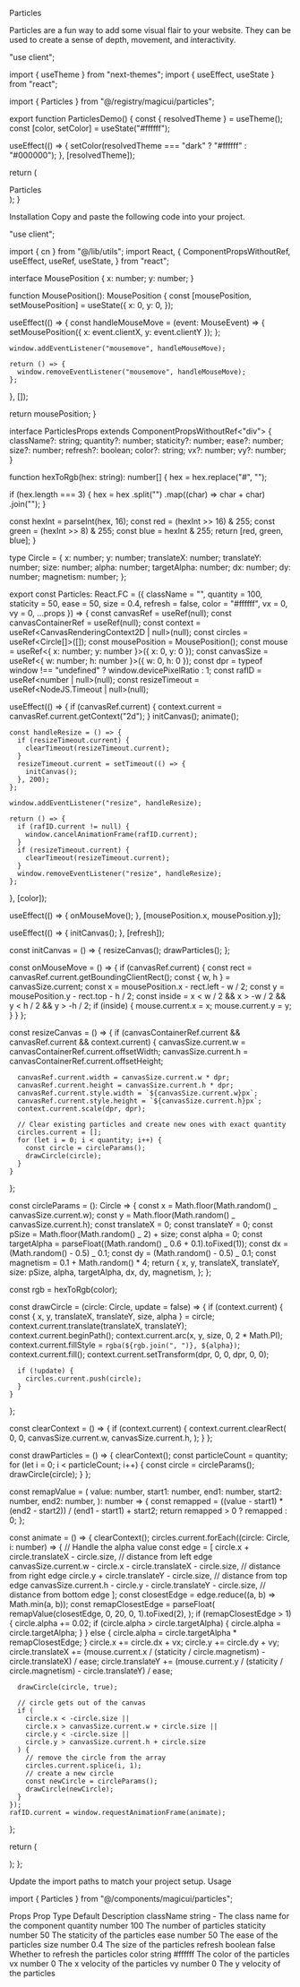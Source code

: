 Particles

Particles are a fun way to add some visual flair to your website. They can be used to create a sense of depth, movement, and interactivity.

"use client";

import { useTheme } from "next-themes";
import { useEffect, useState } from "react";

import { Particles } from "@/registry/magicui/particles";

export function ParticlesDemo() {
const { resolvedTheme } = useTheme();
const [color, setColor] = useState("#ffffff");

useEffect(() => {
setColor(resolvedTheme === "dark" ? "#ffffff" : "#000000");
}, [resolvedTheme]);

return (
<div className="relative flex h-[500px] w-full flex-col items-center justify-center overflow-hidden rounded-lg border bg-background">
<span className="pointer-events-none z-10 whitespace-pre-wrap text-center text-8xl font-semibold leading-none">
Particles
</span>
<Particles
        className="absolute inset-0 z-0"
        quantity={100}
        ease={80}
        color={color}
        refresh
      />
</div>
);
}

Installation
Copy and paste the following code into your project.

"use client";

import { cn } from "@/lib/utils";
import React, {
ComponentPropsWithoutRef,
useEffect,
useRef,
useState,
} from "react";

interface MousePosition {
x: number;
y: number;
}

function MousePosition(): MousePosition {
const [mousePosition, setMousePosition] = useState<MousePosition>({
x: 0,
y: 0,
});

useEffect(() => {
const handleMouseMove = (event: MouseEvent) => {
setMousePosition({ x: event.clientX, y: event.clientY });
};

    window.addEventListener("mousemove", handleMouseMove);

    return () => {
      window.removeEventListener("mousemove", handleMouseMove);
    };

}, []);

return mousePosition;
}

interface ParticlesProps extends ComponentPropsWithoutRef<"div"> {
className?: string;
quantity?: number;
staticity?: number;
ease?: number;
size?: number;
refresh?: boolean;
color?: string;
vx?: number;
vy?: number;
}

function hexToRgb(hex: string): number[] {
hex = hex.replace("#", "");

if (hex.length === 3) {
hex = hex
.split("")
.map((char) => char + char)
.join("");
}

const hexInt = parseInt(hex, 16);
const red = (hexInt >> 16) & 255;
const green = (hexInt >> 8) & 255;
const blue = hexInt & 255;
return [red, green, blue];
}

type Circle = {
x: number;
y: number;
translateX: number;
translateY: number;
size: number;
alpha: number;
targetAlpha: number;
dx: number;
dy: number;
magnetism: number;
};

export const Particles: React.FC<ParticlesProps> = ({
className = "",
quantity = 100,
staticity = 50,
ease = 50,
size = 0.4,
refresh = false,
color = "#ffffff",
vx = 0,
vy = 0,
...props
}) => {
const canvasRef = useRef<HTMLCanvasElement>(null);
const canvasContainerRef = useRef<HTMLDivElement>(null);
const context = useRef<CanvasRenderingContext2D | null>(null);
const circles = useRef<Circle[]>([]);
const mousePosition = MousePosition();
const mouse = useRef<{ x: number; y: number }>({ x: 0, y: 0 });
const canvasSize = useRef<{ w: number; h: number }>({ w: 0, h: 0 });
const dpr = typeof window !== "undefined" ? window.devicePixelRatio : 1;
const rafID = useRef<number | null>(null);
const resizeTimeout = useRef<NodeJS.Timeout | null>(null);

useEffect(() => {
if (canvasRef.current) {
context.current = canvasRef.current.getContext("2d");
}
initCanvas();
animate();

    const handleResize = () => {
      if (resizeTimeout.current) {
        clearTimeout(resizeTimeout.current);
      }
      resizeTimeout.current = setTimeout(() => {
        initCanvas();
      }, 200);
    };

    window.addEventListener("resize", handleResize);

    return () => {
      if (rafID.current != null) {
        window.cancelAnimationFrame(rafID.current);
      }
      if (resizeTimeout.current) {
        clearTimeout(resizeTimeout.current);
      }
      window.removeEventListener("resize", handleResize);
    };

}, [color]);

useEffect(() => {
onMouseMove();
}, [mousePosition.x, mousePosition.y]);

useEffect(() => {
initCanvas();
}, [refresh]);

const initCanvas = () => {
resizeCanvas();
drawParticles();
};

const onMouseMove = () => {
if (canvasRef.current) {
const rect = canvasRef.current.getBoundingClientRect();
const { w, h } = canvasSize.current;
const x = mousePosition.x - rect.left - w / 2;
const y = mousePosition.y - rect.top - h / 2;
const inside = x < w / 2 && x > -w / 2 && y < h / 2 && y > -h / 2;
if (inside) {
mouse.current.x = x;
mouse.current.y = y;
}
}
};

const resizeCanvas = () => {
if (canvasContainerRef.current && canvasRef.current && context.current) {
canvasSize.current.w = canvasContainerRef.current.offsetWidth;
canvasSize.current.h = canvasContainerRef.current.offsetHeight;

      canvasRef.current.width = canvasSize.current.w * dpr;
      canvasRef.current.height = canvasSize.current.h * dpr;
      canvasRef.current.style.width = `${canvasSize.current.w}px`;
      canvasRef.current.style.height = `${canvasSize.current.h}px`;
      context.current.scale(dpr, dpr);

      // Clear existing particles and create new ones with exact quantity
      circles.current = [];
      for (let i = 0; i < quantity; i++) {
        const circle = circleParams();
        drawCircle(circle);
      }
    }

};

const circleParams = (): Circle => {
const x = Math.floor(Math.random() _ canvasSize.current.w);
const y = Math.floor(Math.random() _ canvasSize.current.h);
const translateX = 0;
const translateY = 0;
const pSize = Math.floor(Math.random() _ 2) + size;
const alpha = 0;
const targetAlpha = parseFloat((Math.random() _ 0.6 + 0.1).toFixed(1));
const dx = (Math.random() - 0.5) _ 0.1;
const dy = (Math.random() - 0.5) _ 0.1;
const magnetism = 0.1 + Math.random() \* 4;
return {
x,
y,
translateX,
translateY,
size: pSize,
alpha,
targetAlpha,
dx,
dy,
magnetism,
};
};

const rgb = hexToRgb(color);

const drawCircle = (circle: Circle, update = false) => {
if (context.current) {
const { x, y, translateX, translateY, size, alpha } = circle;
context.current.translate(translateX, translateY);
context.current.beginPath();
context.current.arc(x, y, size, 0, 2 \* Math.PI);
context.current.fillStyle = `rgba(${rgb.join(", ")}, ${alpha})`;
context.current.fill();
context.current.setTransform(dpr, 0, 0, dpr, 0, 0);

      if (!update) {
        circles.current.push(circle);
      }
    }

};

const clearContext = () => {
if (context.current) {
context.current.clearRect(
0,
0,
canvasSize.current.w,
canvasSize.current.h,
);
}
};

const drawParticles = () => {
clearContext();
const particleCount = quantity;
for (let i = 0; i < particleCount; i++) {
const circle = circleParams();
drawCircle(circle);
}
};

const remapValue = (
value: number,
start1: number,
end1: number,
start2: number,
end2: number,
): number => {
const remapped =
((value - start1) \* (end2 - start2)) / (end1 - start1) + start2;
return remapped > 0 ? remapped : 0;
};

const animate = () => {
clearContext();
circles.current.forEach((circle: Circle, i: number) => {
// Handle the alpha value
const edge = [
circle.x + circle.translateX - circle.size, // distance from left edge
canvasSize.current.w - circle.x - circle.translateX - circle.size, // distance from right edge
circle.y + circle.translateY - circle.size, // distance from top edge
canvasSize.current.h - circle.y - circle.translateY - circle.size, // distance from bottom edge
];
const closestEdge = edge.reduce((a, b) => Math.min(a, b));
const remapClosestEdge = parseFloat(
remapValue(closestEdge, 0, 20, 0, 1).toFixed(2),
);
if (remapClosestEdge > 1) {
circle.alpha += 0.02;
if (circle.alpha > circle.targetAlpha) {
circle.alpha = circle.targetAlpha;
}
} else {
circle.alpha = circle.targetAlpha \* remapClosestEdge;
}
circle.x += circle.dx + vx;
circle.y += circle.dy + vy;
circle.translateX +=
(mouse.current.x / (staticity / circle.magnetism) - circle.translateX) /
ease;
circle.translateY +=
(mouse.current.y / (staticity / circle.magnetism) - circle.translateY) /
ease;

      drawCircle(circle, true);

      // circle gets out of the canvas
      if (
        circle.x < -circle.size ||
        circle.x > canvasSize.current.w + circle.size ||
        circle.y < -circle.size ||
        circle.y > canvasSize.current.h + circle.size
      ) {
        // remove the circle from the array
        circles.current.splice(i, 1);
        // create a new circle
        const newCircle = circleParams();
        drawCircle(newCircle);
      }
    });
    rafID.current = window.requestAnimationFrame(animate);

};

return (
<div
className={cn("pointer-events-none", className)}
ref={canvasContainerRef}
aria-hidden="true"
{...props} >
<canvas ref={canvasRef} className="size-full" />
</div>
);
};

Update the import paths to match your project setup.
Usage

import { Particles } from "@/components/magicui/particles";

<div className="relative overflow-hidden h-[500px] w-full">
  <Particle />
</div>

Props
Prop Type Default Description
className string - The class name for the component
quantity number 100 The number of particles
staticity number 50 The staticity of the particles
ease number 50 The ease of the particles
size number 0.4 The size of the particles
refresh boolean false Whether to refresh the particles
color string #ffffff The color of the particles
vx number 0 The x velocity of the particles
vy number 0 The y velocity of the particles
